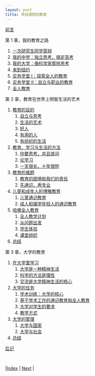 ```yaml
---
layout: post
title: 寻找理想的教育
---
```


[前言](intro)

第 1 章，我的教育之路
1. [一次研究生同学答辩](1-intro/1-zhao)
1. [我的中学：独立思考，搞定高考](1-intro/2-mid-school)
1. [我的大学：像科学家那样思考](1-intro/3-university)
1. [来到纽约](1-intro/4-newyork)
1. [实务学堂 I：探索全人的教育](1-intro/5-shiwu)
1. [实务学堂 II：自立与职业的教育](1-intro/6-camp)
1. [全人教育](1-intro/8-content)

第 2 章，教育在世界上明智生活的艺术
1. [教育的目的](2-libra/0-0-goal)
    1. [自立与思考](2-libra/0-1-emerson)
    1. [生活的艺术](2-libra/0-2-whole)
    1. [好人](2-libra/0-3-merit)
    1. [有用的人](2-libra/0-4-cap)
    1. [有组织的生活](2-libra/0-5-organized)
1. [教育、学习与生活的方法](2-libra/1-0-method)
    1. [你要思考，并且提问](2-libra/1-1-philosophy)
    1. [论学习](2-libra/1-2-bacon)
    1. [一天很长，十年很短](2-libra/1-3-altman)
1. [教育的难题](2-libra/2-0-problem)
    1. [教育的困境和我们的责任](2-libra/2-1-problem)
    1. [先通识，再专业](2-libra/2-2-spec-vs-gen)
1. [儿童和成年人的博雅教育](2-libra/3-0-age)
    1. [儿童通识教育](2-libra/3-1-child)
    1. [成人和辍学年轻人的通识教育](2-libra/3-2-adult)
1. [哈佛全人教育](2-libra/4-0-harvard)
    1. [全人教学计划](2-libra/4-1-plan)
    1. [从问题出发](2-libra/4-2-problem)
    1. [学生体验](2-libra/4-3-experience)
    1. [课堂组织](2-libra/4-4-class)
1. [总结](2-libra/5-summary)

第 3 章，大学的教育
1. [在大学里学习](2-university/0-0-intro)
   1. [大学是一种精神生活](2-university/1-1-spirit)
   2. [科学的方法是理性](2-university/1-3-rationality)
   3. [交流是大学精神生活的核心](2-university/1-5-communicate)
2. [大学的任务](2-university/2-1-goal)
   1. [学术训练：大学的核心](2-university/2-3-research)
   2. [基于学术工作的通识教育和全人教育](2-2-university/5-whole-man)
   3. [大学对学生的要求](2-university/2-7-student)
   4. [教学方式](2-university/2-9-teach)
3. [大学的管理](2-university/3-1-manage)
   1. [大学与国家](2-university/3-3-country)
   2. [大学与社会](2-university/3-5-society)
4.  [总结](2-university/5-summary)

[后记](conclusion)

<br/>

|[Index](../) | [Next](intro) |
